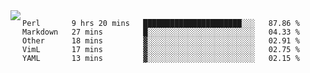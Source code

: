 

<a href="https://github.com/anuraghazra/github-readme-stats">
  <img align="left" src="https://github-readme-stats.vercel.app/api?username=kfly8&count_private=true&show_icons=true&theme=calm" />
</a>


<!--START_SECTION:waka-->
```text
Perl       9 hrs 20 mins   ██████████████████████░░░   87.86 % 
Markdown   27 mins         █░░░░░░░░░░░░░░░░░░░░░░░░   04.33 % 
Other      18 mins         ▓░░░░░░░░░░░░░░░░░░░░░░░░   02.91 % 
VimL       17 mins         ▓░░░░░░░░░░░░░░░░░░░░░░░░   02.75 % 
YAML       13 mins         ▓░░░░░░░░░░░░░░░░░░░░░░░░   02.15 % 
```
<!--END_SECTION:waka-->
